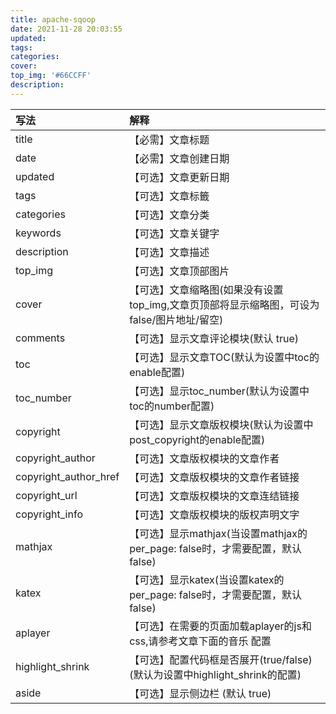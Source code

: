 ```yaml
---
title: apache-sqoop
date: 2021-11-28 20:03:55
updated:
tags:
categories:
cover:
top_img: '#66CCFF'
description:
---
```


<!-- more -->

写法 | 解释
:---|:---
title | 【必需】文章标题
date | 【必需】文章创建日期
updated | 【可选】文章更新日期
tags | 【可选】文章标籤
categories | 【可选】文章分类
keywords | 【可选】文章关键字
description | 【可选】文章描述
top_img | 【可选】文章顶部图片
cover | 【可选】文章缩略图(如果没有设置top_img,文章页顶部将显示缩略图，可设为false/图片地址/留空)
comments | 【可选】显示文章评论模块(默认 true)
toc | 【可选】显示文章TOC(默认为设置中toc的enable配置)
toc_number | 【可选】显示toc_number(默认为设置中toc的number配置)
copyright | 【可选】显示文章版权模块(默认为设置中post_copyright的enable配置)
copyright_author | 【可选】文章版权模块的文章作者
copyright_author_href | 【可选】文章版权模块的文章作者链接
copyright_url | 【可选】文章版权模块的文章连结链接
copyright_info | 【可选】文章版权模块的版权声明文字
mathjax | 【可选】显示mathjax(当设置mathjax的per_page: false时，才需要配置，默认 false)
katex | 【可选】显示katex(当设置katex的per_page: false时，才需要配置，默认 false)
aplayer | 【可选】在需要的页面加载aplayer的js和css,请参考文章下面的音乐 配置
highlight_shrink | 【可选】配置代码框是否展开(true/false)(默认为设置中highlight_shrink的配置)
aside | 【可选】显示侧边栏 (默认 true)

